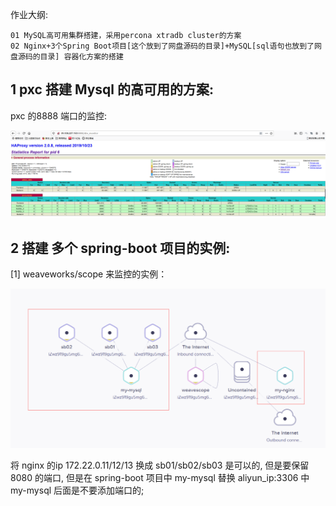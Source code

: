 作业大纲:

```
01 MySQL高可用集群搭建，采用percona xtradb cluster的方案
02 Nginx+3个Spring Boot项目[这个放到了网盘源码的目录]+MySQL[sql语句也放到了网盘源码的目录] 容器化方案的搭建
```

## 1 pxc 搭建 Mysql 的高可用的方案:

pxc 的8888 端口的监控:

![](/assets/import_20191108213601.png)

## 2 搭建 多个 spring-boot 项目的实例:

\[1\] weaveworks/scope 来监控的实例：

![](/assets/import_20191109114501.png)

将 nginx 的ip 172.22.0.11/12/13 换成 sb01/sb02/sb03 是可以的, 但是要保留 8080 的端口, 但是在 spring-boot 项目中 my-mysql 替换 aliyun\_ip:3306 中 my-mysql 后面是不要添加端口的;



